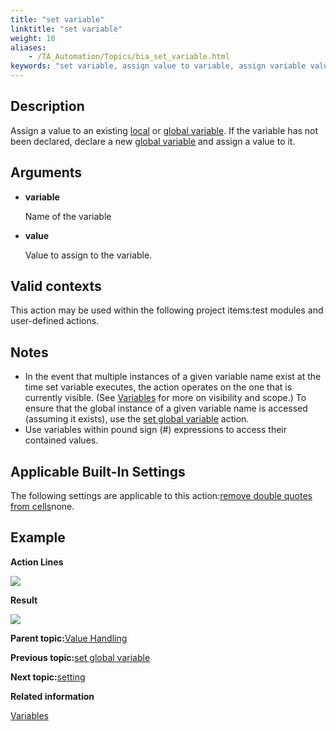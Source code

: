 ```yaml
--- 
title: "set variable"
linktitle: "set variable"
weight: 10
aliases: 
    - /TA_Automation/Topics/bia_set_variable.html
keywords: "set variable, assign value to variable, assign variable value, variable assignment, variable declaration and assignment"
---
```


## Description

Assign a value to an existing [local](/TA_Automation/Topics/The_test_language_variables.html) or [global variable](/TA_Automation/Topics/The_test_language_variables.html). If the variable has not been declared, declare a new [global variable](/TA_Automation/Topics/The_test_language_variables.html) and assign a value to it.

## Arguments

-   **variable**

    Name of the variable

-   **value**

    Value to assign to the variable.


## Valid contexts

This action may be used within the following project items:test modules and user-defined actions.

## Notes

-   In the event that multiple instances of a given variable name exist at the time set variable executes, the action operates on the one that is currently visible. \(See [Variables](/TA_Automation/Topics/The_test_language_variables.html) for more on visibility and scope.\) To ensure that the global instance of a given variable name is accessed \(assuming it exists\), use the [set global variable](/TA_Automation/Topics/bia_set_global_variable.html) action.
-   Use variables within pound sign \(\#\) expressions to access their contained values.

## Applicable Built-In Settings

The following settings are applicable to this action:[remove double quotes from cells](/TA_Automation/Topics/bis_remove_double_quotes_from_cells.html)none.

## Example

**Action Lines**

![](/images//Images/bia_set_variable_pgm.png)

**Result**

![](/images//Images/bia_set_variable_res.png)

**Parent topic:**[Value Handling](/TA_Automation/Topics/bia_Value_handling.html)

**Previous topic:**[set global variable](/TA_Automation/Topics/bia_set_global_variable.html)

**Next topic:**[setting](/TA_Automation/Topics/bia_setting.html)

**Related information**  


[Variables](/TA_Automation/Topics/The_test_language_variables.html)

